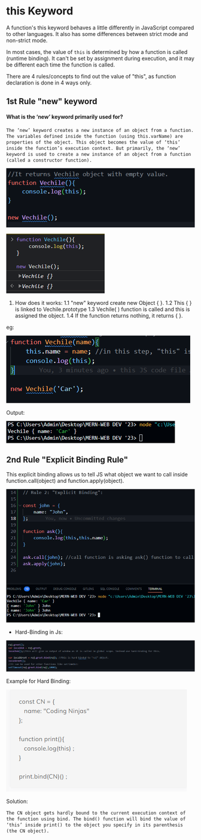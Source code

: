 # this Keyword

 A function's this keyword behaves a little differently in JavaScript compared to other languages. It also has some differences between strict mode and non-strict mode.

In most cases, the value of `this` is determined by how a function is called (runtime binding). It can't be set by assignment during execution, and it may be different each time the function is called.

There are 4 rules/concepts to find out the value of "this", as function declaration is done in 4 ways only.

## 1st Rule "new" keyword

#### What is the ‘new’ keyword primarily used for?


```
The ‘new’ keyword creates a new instance of an object from a function. The variables defined inside the function (using this.varName) are properties of the object. This object becomes the value of ‘this’ inside the function’s execution context. But primarily, the ‘new’ keyword is used to create a new instance of an object from a function (called a constructor function).
```


![1687592927638](image/this_concept/1687592927638.png)

![1687592961568](image/this_concept/1687592961568.png)

1. How does it works:
   1.1 "new" keyword create new Object { }.
   1.2 This { } is linked to Vechile.prototype
   1.3  Vechile( ) function is called and this is assigned the object.
   1.4 If the function returns nothing, it returns { }.

eg:

  ![1687594383449](image/this_concept/1687594383449.png)

Output:

 ![1687594416239](image/this_concept/1687594416239.png)


## 2nd Rule "Explicit Binding Rule"

This explicit binding allows us to tell JS what object we want to call inside function.call(object) and function.apply(object).


![1687612955392](image/this_concept/1687612955392.png)


* Hard-Binding in Js:

![1687613846894](image/this_concept/1687613846894.png "Hard Binding Code Example")

Example for Hard Binding:

![1687614096378](image/this_concept/1687614096378.png)

Solution: 

```
The CN object gets hardly bound to the current execution context of the function using bind. The bind() function will bind the value of ‘this’ inside print() to the object you specify in its parenthesis (the CN object).
```
